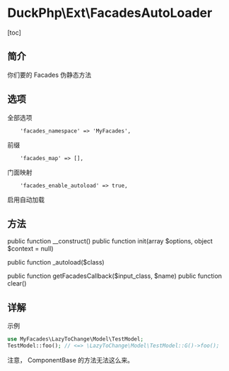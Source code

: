 # DuckPhp\Ext\FacadesAutoLoader
[toc]

## 简介
你们要的 Facades 伪静态方法

## 选项
全部选项

        'facades_namespace' => 'MyFacades',
前缀

        'facades_map' => [],
门面映射

        'facades_enable_autoload' => true,
启用自动加载

## 方法


public function __construct()
public function init(array $options, object $context = null)

public function _autoload($class)

public function getFacadesCallback($input_class, $name)
public function clear()

## 详解


示例

```php
use MyFacades\LazyToChange\Model\TestModel;
TestModel::foo(); // <=> \LazyToChange\Model\TestModel::G()->foo();
```
注意， ComponentBase 的方法无法这么来。